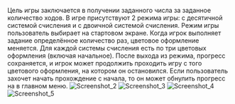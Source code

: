 Цель игры заключается в получении заданного числа за заданное количество ходов. В игре присутствуют 2 режима игры: с десятичной системой счисления и с двоичной системой счисления. Режим игры пользователь выбирает на стартовом экране. Когда игрок выполняет задание определённое количество раз, цветовое оформление меняется. Для каждой системы счисления есть по три цветовых оформления (включая начальное). После выхода из режима, прогресс сохраняется, и игрок может продолжить проходить игру с того цветового оформления, на котором он остановился. Если пользователь захочет начать прохождение с начала, то он может обнулить прогресс на в главном меню.
![Screenshot_2](https://user-images.githubusercontent.com/73224075/154863357-20bbc042-9369-414a-84f3-7bb6c3786827.png)
![Screenshot_3](https://user-images.githubusercontent.com/73224075/154863358-da1aafc7-4b58-42bc-bf11-1b8475740b7e.png)
![Screenshot_4](https://user-images.githubusercontent.com/73224075/154863360-5da95d24-e2d3-47ec-9fbd-e324931b7264.png)
![Screenshot_5](https://user-images.githubusercontent.com/73224075/154863361-9bd99720-9588-4af1-ab44-91e074d57f86.png)
